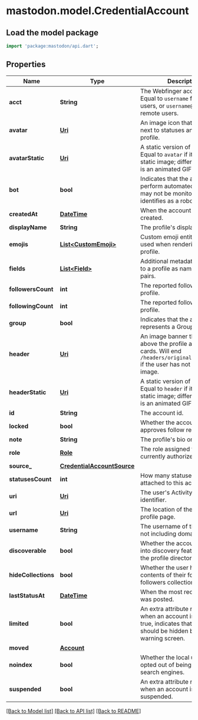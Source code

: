 # mastodon.model.CredentialAccount

## Load the model package
```dart
import 'package:mastodon/api.dart';
```

## Properties
Name | Type | Description | Notes
------------ | ------------- | ------------- | -------------
**acct** | **String** | The Webfinger account URI. Equal to `username` for local users, or `username@domain` for remote users. | 
**avatar** | [**Uri**](Uri.md) | An image icon that is shown next to statuses and in the profile. | 
**avatarStatic** | [**Uri**](Uri.md) | A static version of the avatar. Equal to `avatar` if its value is a static image; different if `avatar` is an animated GIF. | 
**bot** | **bool** | Indicates that the account may perform automated actions, may not be monitored, or identifies as a robot. | 
**createdAt** | [**DateTime**](DateTime.md) | When the account was created. | 
**displayName** | **String** | The profile's display name. | 
**emojis** | [**List&lt;CustomEmoji&gt;**](CustomEmoji.md) | Custom emoji entities to be used when rendering the profile. | 
**fields** | [**List&lt;Field&gt;**](Field.md) | Additional metadata attached to a profile as name-value pairs. | 
**followersCount** | **int** | The reported followers of this profile. | 
**followingCount** | **int** | The reported follows of this profile. | 
**group** | **bool** | Indicates that the account represents a Group actor. | 
**header** | [**Uri**](Uri.md) | An image banner that is shown above the profile and in profile cards. Will end `/headers/original/missing.png` if the user has not set a header image. | 
**headerStatic** | [**Uri**](Uri.md) | A static version of the header. Equal to `header` if its value is a static image; different if `header` is an animated GIF. | 
**id** | **String** | The account id. | 
**locked** | **bool** | Whether the account manually approves follow requests. | 
**note** | **String** | The profile's bio or description. | 
**role** | [**Role**](Role.md) | The role assigned to the currently authorized user. | 
**source_** | [**CredentialAccountSource**](CredentialAccountSource.md) |  | 
**statusesCount** | **int** | How many statuses are attached to this account. | 
**uri** | [**Uri**](Uri.md) | The user's ActivityPub actor identifier. | 
**url** | [**Uri**](Uri.md) | The location of the user's profile page. | 
**username** | **String** | The username of the account, not including domain. | 
**discoverable** | **bool** | Whether the account has opted into discovery features such as the profile directory. | [optional] 
**hideCollections** | **bool** | Whether the user hides the contents of their follows and followers collections. | [optional] 
**lastStatusAt** | [**DateTime**](DateTime.md) | When the most recent status was posted. | [optional] 
**limited** | **bool** | An extra attribute returned only when an account is silenced. If true, indicates that the account should be hidden behind a warning screen. | [optional] 
**moved** | [**Account**](Account.md) |  | [optional] 
**noindex** | **bool** | Whether the local user has opted out of being indexed by search engines. | [optional] 
**suspended** | **bool** | An extra attribute returned only when an account is suspended. | [optional] 

[[Back to Model list]](../README.md#documentation-for-models) [[Back to API list]](../README.md#documentation-for-api-endpoints) [[Back to README]](../README.md)


